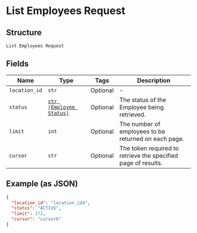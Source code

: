 
# List Employees Request

## Structure

`List Employees Request`

## Fields

| Name | Type | Tags | Description |
|  --- | --- | --- | --- |
| `location_id` | `str` | Optional | - |
| `status` | [`str (Employee Status)`](../../doc/models/employee-status.md) | Optional | The status of the Employee being retrieved. |
| `limit` | `int` | Optional | The number of employees to be returned on each page. |
| `cursor` | `str` | Optional | The token required to retrieve the specified page of results. |

## Example (as JSON)

```json
{
  "location_id": "location_id4",
  "status": "ACTIVE",
  "limit": 172,
  "cursor": "cursor6"
}
```

